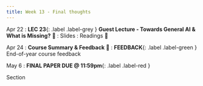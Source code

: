 ```yaml
---
title: Week 13 - Final thoughts
---
```


Apr 22
: **LEC 23**{: .label .label-grey } **Guest Lecture - Towards General AI & What is Missing?** 🎥
  : Slides
: Readings 📖

Apr 24
: **Course Summary & Feedback** 🎥
: **FEEDBACK**{: .label .label-green } End-of-year course feedback

May 6
: **FINAL PAPER DUE @ 11:59pm**{: .label .label-red }

Section


